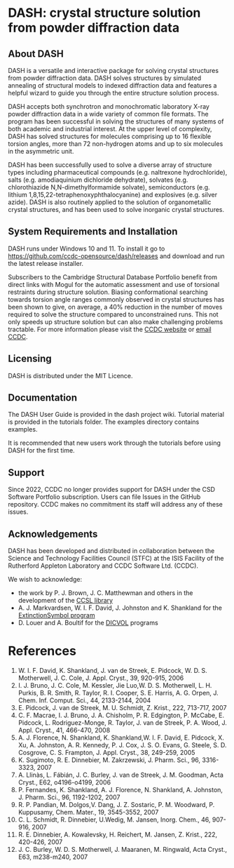 # DASH: crystal structure solution from powder diffraction data

## About DASH

DASH is a versatile and interactive package for solving crystal structures from powder diffraction data.
DASH solves structures by simulated annealing of structural models to indexed diffraction data and features a helpful wizard to guide you through the entire structure solution process.

DASH accepts both synchrotron and monochromatic laboratory X-ray powder diffraction data in a wide variety of common file formats. The program has been successful in solving the structures of many systems of both academic and industrial interest. At the upper level of complexity, DASH has solved structures for molecules comprising up to 16 flexible torsion angles, more than 72 non-hydrogen atoms and up to six molecules in the asymmetric unit.

DASH has been successfully used to solve a diverse array of structure types including pharmaceutical compounds (e.g. naltrexone hydrochloride), salts (e.g. amodiaquinium dichloride dehydrate), solvates (e.g. chlorothiazide N,N-dimethylformamide solvate), semiconductors (e.g. lithium 1,8,15,22-tetraphenoxyphthalocyanine) and explosives (e.g. silver azide). DASH is also routinely applied to the solution of organometallic crystal structures, and has been used to solve inorganic crystal structures.

## System Requirements and Installation

DASH runs under Windows 10 and 11. To install it go to https://github.com/ccdc-opensource/dash/releases and download and run the latest release installer. 

Subscribers to the Cambridge Structural Database Portfolio benefit from direct links with Mogul for the automatic assessment and use of torsional restraints during structure solution. Biasing conformational searching towards torsion angle ranges commonly observed in crystal structures has been shown to give, on average, a 40% reduction in the number of moves required to solve the structure compared to unconstrained runs. This not only speeds up structure solution but can also make challenging problems tractable. For more information please visit the [CCDC website](https://www.ccdc.cam.ac.uk) or [email CCDC](mailto:admin@ccdc.cam.ac.uk).

## Licensing

DASH is distributed under the MIT Licence.

## Documentation

The DASH User Guide is provided in the dash project wiki. Tutorial material is provided in the tutorials folder.
The examples directory contains examples.

It is recommended that new users work through the tutorials before using DASH for the first time.

## Support

Since 2022, CCDC no longer provides support for DASH under the CSD Software Portfolio subscription. Users can file Issues in the GitHub repository. CCDC makes no commitment its staff will address any of these issues.

## Acknowledgements

DASH has been developed and distributed in collaboration between the Science and Technology Facilities Council (STFC) at the ISIS Facility of the Rutherford Appleton Laboratory and CCDC Software Ltd. (CCDC).

We wish to acknowledge:
- the work by P. J. Brown, J. C. Matthewman and others in the development of the [CCSL library](https://github.com/ccdc-opensource/ccsl)
- A. J. Markvardsen, W. I. F. David, J. Johnston and K. Shankland for the [ExtinctionSymbol program](http://www.markvardsen.net/projects/ExtSym/main.html)
- D. Louer and A. Boultif for the [DICVOL](http://ccp14.cryst.bbk.ac.uk/tutorial/crys/program/dicvol91.htm) programs

# References

1. W. I. F. David, K. Shankland, J. van de Streek, E. Pidcock, W. D. S. Motherwell, J. C. Cole, J. Appl. Cryst., 39, 920-915, 2006
1. I. J. Bruno, J. C. Cole, M. Kessler, Jie Luo,W. D. S. Motherwell, L. H. Purkis, B. R. Smith, R. Taylor, R. I. Cooper, S. E. Harris, A. G. Orpen, J. Chem. Inf. Comput. Sci., 44, 2133-2144, 2004
1. E. Pidcock, J. van de Streek, M. U. Schmidt, Z. Krist., 222, 713-717, 2007
1. C. F. Macrae, I. J. Bruno, J. A. Chisholm, P. R. Edgington, P. McCabe, E. Pidcock, L. Rodriguez-Monge, R. Taylor, J. van de Streek, P. A. Wood, J. Appl. Cryst., 41, 466-470, 2008
1. A. J. Florence, N. Shankland, K. Shankland,W. I. F. David, E. Pidcock, X. Xu, A. Johnston, A. R. Kennedy, P. J. Cox, J. S. O. Evans, G. Steele, S. D. Cosgrove, C. S. Frampton, J. Appl. Cryst., 38, 249-259, 2005 
1. K. Sugimoto, R. E. Dinnebier, M. Zakrzewski, J. Pharm. Sci., 96, 3316-3323, 2007
1. A. Llinàs, L. Fábián, J. C. Burley, J. van de Streek, J. M. Goodman, Acta Cryst., E62, o4196-o4199, 2006 
1. P. Fernandes, K. Shankland, A. J. Florence, N. Shankland, A. Johnston, J. Pharm. Sci., 96, 1192-1202, 2007 
1. R. P. Pandian, M. Dolgos,V. Dang, J. Z. Sostaric, P. M. Woodward, P. Kuppusamy, Chem. Mater., 19, 3545-3552, 2007 
1.  C. L. Schmidt, R. Dinnebier, U.Wedig, M. Jansen, Inorg. Chem., 46, 907-916, 2007
1. R. E. Dinnebier, A. Kowalevsky, H. Reichert, M. Jansen, Z. Krist., 222, 420-426, 2007
1. J. C. Burley, W. D. S. Motherwell, J. Maaranen, M. Ringwald, Acta Cryst., E63, m238-m240, 2007
